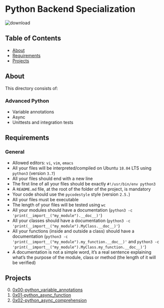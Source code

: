 # Python Backend Specialization
![download](https://github.com/samuelselasi/alx-backend-python/assets/85158665/99a6546e-6867-4434-88a1-e43dd2c3ffc3)

## Table of Contents
* [About](#about)
* [Requirements](#requirements)
* [Projects](#projects)

## About
This directory consists of:

### Advanced Python
- Variable annotations
- Async
- Unittests and integration tests

## Requirements
### General
* Allowed editors: `vi`, `vim`, `emacs`
* All your files will be interpreted/compiled on Ubuntu `18.04` LTS using `python3` (version `3.7`)
* All your files should end with a new line
* The first line of all your files should be exactly `#!/usr/bin/env python3`
* A `README.md` file, at the root of the folder of the project, is mandatory
* Your code should use the `pycodestyle` style (version `2.5.`)
* All your files must be executable
* The length of your files will be tested using `wc`
* All your modules should have a documentation (`python3 -c 'print(__import__("my_module").__doc__)'`)
* All your classes should have a documentation (`python3 -c 'print(__import__("my_module").MyClass.__doc__)'`)
* All your functions (inside and outside a class) should have a documentation (`python3 -c 'print(__import__("my_module").my_function.__doc__)'` and `python3 -c 'print(__import__("my_module").MyClass.my_function.__doc__)'`)
* A documentation is not a simple word, it’s a real sentence explaining what’s the purpose of the module, class or method (the length of it will be verified)

## Projects
0. [0x00-python_variable_annotations](./0x00-python_variable_annotations)
1. [0x01-python_async_function](./0x01-python_async_function)
2. [0x02-python_async_comprehension](./0x02-python_async_comprehension)
